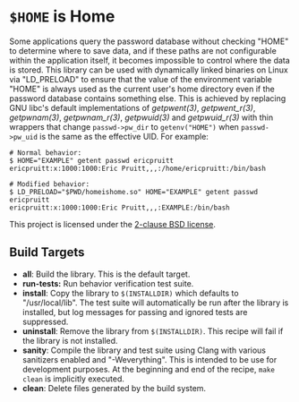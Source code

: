 `$HOME` is Home
===============

Some applications query the password database without checking "HOME" to
determine where to save data, and if these paths are not configurable within
the application itself, it becomes impossible to control where the data is
stored. This library can be used with dynamically linked binaries on Linux via
"LD_PRELOAD" to ensure that the value of the environment variable "HOME" is
always used as the current user's home directory even if the password database
contains something else. This is achieved by replacing GNU libc's default
implementations of _getpwent(3)_, _getpwent_r(3)_, _getpwnam(3)_,
_getpwnam_r(3)_, _getpwuid(3)_ and _getpwuid_r(3)_ with thin wrappers that
change `passwd->pw_dir` to `getenv("HOME")` when `passwd->pw_uid` is the same
as the effective UID. For example:

    # Normal behavior:
    $ HOME="EXAMPLE" getent passwd ericpruitt
    ericpruitt:x:1000:1000:Eric Pruitt,,,:/home/ericpruitt:/bin/bash

    # Modified behavior:
    $ LD_PRELOAD="$PWD/homeishome.so" HOME="EXAMPLE" getent passwd ericpruitt
    ericpruitt:x:1000:1000:Eric Pruitt,,,:EXAMPLE:/bin/bash

This project is licensed under the [2-clause BSD license][bsd-2-clause].

  [bsd-2-clause]: http://opensource.org/licenses/BSD-2-Clause

Build Targets
-------------

- **all**: Build the library. This is the default target.
- **run-tests:** Run behavior verification test suite.
- **install**: Copy the library to `$(INSTALLDIR)` which defaults to
  "/usr/local/lib". The test suite will automatically be run after the library
  is installed, but log messages for passing and ignored tests are suppressed.
- **uninstall**: Remove the library from `$(INSTALLDIR)`. This recipe will fail
  if the library is not installed.
- **sanity**: Compile the library and test suite using Clang with various
  sanitizers enabled and "-Weverything". This is intended to be use for
  development purposes. At the beginning and end of the recipe, `make clean` is
  implicitly executed.
- **clean**: Delete files generated by the build system.
